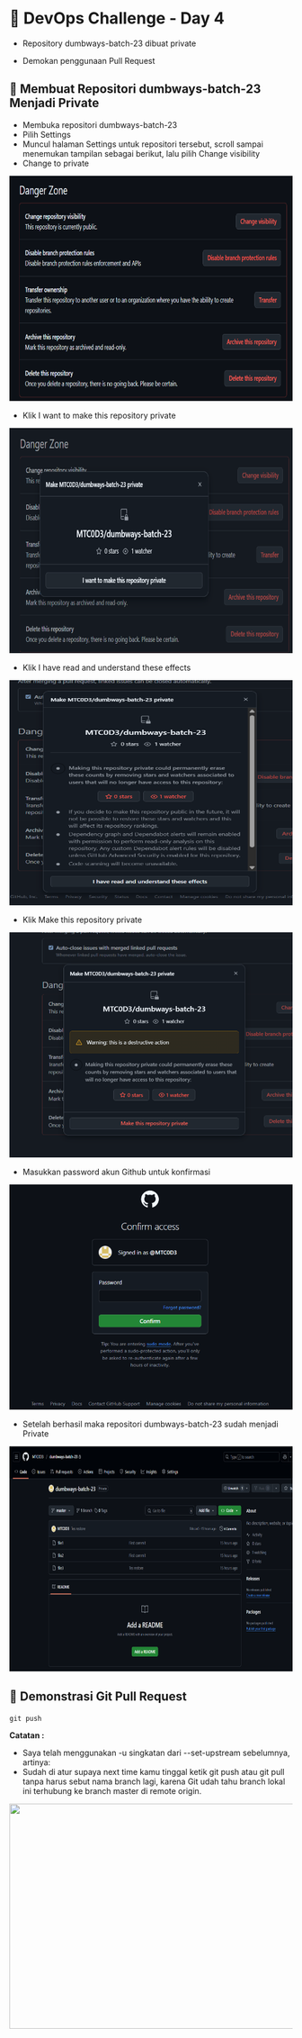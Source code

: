 # 📘 DevOps Challenge - Day 4

- Repository dumbways-batch-23 dibuat private

- Demokan penggunaan Pull Request

## 📃 Membuat Repositori dumbways-batch-23 Menjadi Private

- Membuka repositori dumbways-batch-23
- Pilih Settings
- Muncul halaman Settings untuk repositori tersebut, scroll sampai menemukan tampilan sebagai berikut, lalu pilih Change visibility
- Change to private

<img src="image.png" width="700" height="400" />

- Klik I want to make this repository private

<img src="image-1.png" width="700" height="400" />

- Klik I have read and understand these effects

<img src="image-2.png" width="700" height="400" />

- Klik Make this repository private

<img src="image-3.png" width="700" height="400" />

- Masukkan password akun Github untuk konfirmasi

<img src="image-4.png" width="700" height="400" />

- Setelah berhasil maka repositori dumbways-batch-23 sudah menjadi Private

<img src="image-5.png" width="700" height="400" />

## 📝 Demonstrasi Git Pull Request

```
git push
```

**Catatan :**

- Saya telah menggunakan -u singkatan dari --set-upstream sebelumnya, artinya:
- Sudah di atur supaya next time kamu tinggal ketik git push atau git pull tanpa harus sebut nama branch lagi, karena Git udah tahu branch lokal ini terhubung ke branch master di remote origin.

<img src="images/image-24.png" width="700" height="400" />
